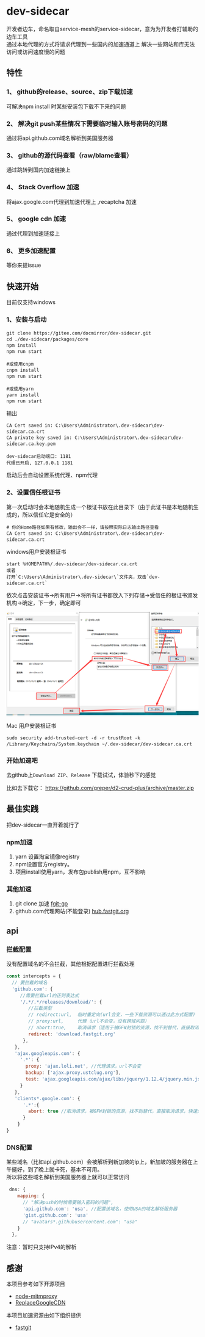 # dev-sidecar
开发者边车，命名取自service-mesh的service-sidecar，意为为开发者打辅助的边车工具    
通过本地代理的方式将请求代理到一些国内的加速通道上
解决一些网站和库无法访问或访问速度慢的问题

## 特性

### 1、 github的release、source、zip下载加速
可解决npm install 时某些安装包下载不下来的问题

### 2、 解决git push某些情况下需要临时输入账号密码的问题
通过将api.github.com域名解析到美国服务器

### 3、 github的源代码查看（raw/blame查看）
通过跳转到国内加速链接上
### 4、 Stack Overflow 加速
将ajax.google.com代理到加速代理上 ,recaptcha 加速
### 5、 google cdn 加速
通过代理到加速链接上

### 6、 更多加速配置
等你来提issue

## 快速开始
目前仅支持windows
### 1、安装与启动
```shell
git clone https://gitee.com/docmirror/dev-sidecar.git
cd ./dev-sidecar/packages/core
npm install
npm run start

#或使用cnpm
cnpm install
npm run start

#或使用yarn
yarn install
npm run start

```

输出
```
CA Cert saved in: C:\Users\Administrator\.dev-sidecar\dev-sidecar.ca.crt
CA private key saved in: C:\Users\Administrator\.dev-sidecar\dev-sidecar.ca.key.pem

dev-sidecar启动端口: 1181
代理已开启, 127.0.0.1 1181

```
启动后会自动设置系统代理、npm代理   

### 2、设置信任根证书

第一次启动时会本地随机生成一个根证书放在此目录下（由于此证书是本地随机生成的，所以信任它是安全的）   
```
# 你的Home路径如果有修改，输出会不一样，请按照实际日志输出路径查看
CA Cert saved in: C:\Users\Administrator\.dev-sidecar\dev-sidecar.ca.crt
```

windows用户安装根证书
```
start %HOMEPATH%/.dev-sidecar/dev-sidecar.ca.crt
或者 
打开`C:\Users\Administrator\.dev-sidecar\`文件夹，双击`dev-sidecar.ca.crt`
```
依次点击安装证书->所有用户->将所有证书都放入下列存储->受信任的根证书颁发机构->确定，下一步，确定即可

![](./doc/setup.png)

Mac 用户安装根证书
```
sudo security add-trusted-cert -d -r trustRoot -k /Library/Keychains/System.keychain ~/.dev-sidecar/dev-sidecar.ca.crt
```

### 开始加速吧
去github上`Download ZIP`、`Release` 下载试试，体验秒下的感觉

比如去下载它： https://github.com/greper/d2-crud-plus/archive/master.zip



## 最佳实践

把dev-sidecar一直开着就行了

### npm加速
 1. yarn 设置淘宝镜像registry
 2. npm设置官方registry。 
 3. 项目install使用yarn，发布包publish用npm，互不影响
 
### 其他加速
 1. git clone 加速  [fgit-go](https://github.com/FastGitORG/fgit-go)
 2. github.com代理网站(不能登录) [hub.fastgit.org](https://hub.fastgit.org/)


## api

### 拦截配置
没有配置域名的不会拦截，其他根据配置进行拦截处理
```js
const intercepts = {
  // 要拦截的域名
  'github.com': {
     //需要拦截url的正则表达式
     '/.*/.*/releases/download/': {
        //拦截类型
        // redirect:url,  临时重定向(url会变，一些下载资源可以通过此方式配置)
        // proxy:url,     代理（url不会变，没有跨域问题）
        // abort:true,    取消请求（适用于被GFW封锁的资源，找不到替代，直接取消请求，快速失败，节省时间）
        redirect: 'download.fastgit.org'
      },
   },
   'ajax.googleapis.com': {
     '.*': {
       proxy: 'ajax.loli.net', //代理请求，url不会变
       backup: ['ajax.proxy.ustclug.org'],
       test: 'ajax.googleapis.com/ajax/libs/jquery/1.12.4/jquery.min.js'
     }
   },
   'clients*.google.com': {
      '.*':{
        abort: true //取消请求，被GFW封锁的资源，找不到替代，直接取消请求，快速失败，节省时间
      }
    }       
}
```

### DNS配置
某些域名（比如api.github.com）会被解析到新加坡的ip上，新加坡的服务器在上午挺好，到了晚上就卡死，基本不可用。     
所以将这些域名解析到美国服务器上就可以正常访问

```js
 dns: {
    mapping: {
      // "解决push的时候需要输入密码的问题",
      'api.github.com': 'usa', //配置该域名，使用USA的域名解析服务器
      'gist.github.com': 'usa'
      // "avatars*.githubusercontent.com": "usa"
    }
  },
```
注意：暂时只支持IPv4的解析

## 感谢
本项目参考如下开源项目
* [node-mitmproxy](https://github.com/wuchangming/node-mitmproxy)   
* [ReplaceGoogleCDN](https://github.com/justjavac/ReplaceGoogleCDN)

本项目加速资源由如下组织提供
* [fastgit](https://fastgit.org/)
